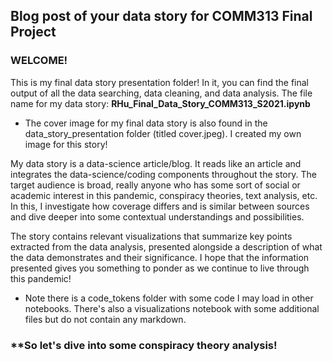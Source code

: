 ## Blog post of your data story for COMM313 Final Project

### **WELCOME!**

This is my final data story presentation folder! In it, you can find the final output of all the data searching, data cleaning, and data analysis. The file name for my data story: **RHu_Final_Data_Story_COMM313_S2021.ipynb**
- The cover image for my final data story is also found in the data_story_presentation folder (titled cover.jpeg). I created my own image for this story!

My data story is a data-science article/blog. It reads like an article and integrates the data-science/coding components throughout the story. The target audience is broad, really anyone who has some sort of social or academic interest in this pandemic, conspiracy theories, text analysis, etc. In this, I investigate how coverage differs and is similar between sources and dive deeper into some contextual understandings and possibilities. 

The story contains relevant visualizations that summarize key points extracted from the data analysis, presented alongside a description of what the data demonstrates and their significance. I hope that the information presented gives you something to ponder as we continue to live through this pandemic!

* Note there is a code_tokens folder with some code I may load in other notebooks. There's also a visualizations notebook with some additional files but do not contain any markdown.

### **So let's dive into some conspiracy theory analysis!




